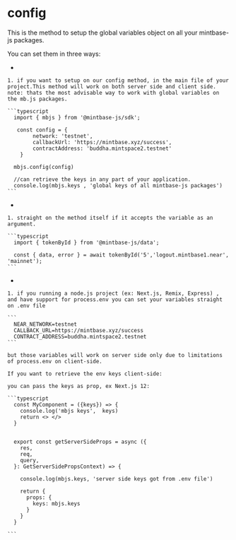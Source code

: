 # config

This is the method to setup the global variables object on all your mintbase-js packages.

You can set them in three ways:

*

    1. if you want to setup on our config method, in the main file of your project.This method will work on both server side and client side. note: thats the most advisable way to work with global variables on the mb.js packages.

    ```typescript
      import { mbjs } from '@mintbase-js/sdk';

       const config = {
            network: 'testnet',
            callbackUrl: 'https://mintbase.xyz/success',
            contractAddress: 'buddha.mintspace2.testnet'
        }

      mbjs.config(config)

      //can retrieve the keys in any part of your application.
      console.log(mbjs.keys , 'global keys of all mintbase-js packages')
    ```
*

    1. straight on the method itself if it accepts the variable as an argument.

    ```typescript
      import { tokenById } from '@mintbase-js/data';

      const { data, error } = await tokenById('5','logout.mintbase1.near', 'mainnet');
    ```
*

    1. if you running a node.js project (ex: Next.js, Remix, Express) , and have support for process.env you can set your variables straight on .env file

    ```
      NEAR_NETWORK=testnet
      CALLBACK_URL=https://mintbase.xyz/success
      CONTRACT_ADDRESS=buddha.mintspace2.testnet
    ```

    but those variables will work on server side only due to limitations of process.env on client-side.

    If you want to retrieve the env keys client-side:

    you can pass the keys as prop, ex Next.js 12:

    ```typescript
      const MyComponent = ({keys}) => {
        console.log('mbjs keys',  keys)
        return <> </>
      }


      export const getServerSideProps = async ({
        res,
        req,
        query,
      }: GetServerSidePropsContext) => {

        console.log(mbjs.keys, 'server side keys got from .env file')

        return {
          props: {
            keys: mbjs.keys
          }
        }
      }

    ```
